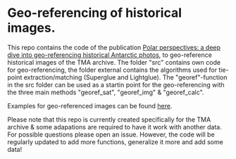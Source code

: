 # Geo-referencing of historical images.

This repo contains the code of the publication [Polar perspectives: a deep dive into geo-referencing historical Antarctic photos](https://doi.org/10.1080/17538947.2024.2406384), to geo-reference historical images of the TMA archive. The folder "src" contains own code for geo-referencing, the folder external contains the algorithms used for tie-point extraction/matching (Superglue and Lightglue).
The "georef"-function in the src folder can be used as a startin point for the geo-referencing with the three main methods "georef_sat", "georef_img" & "georef_calc".

Examples for geo-referenced images can be found [here](https://data.4tu.nl/datasets/cd746a00-15bb-479b-a669-37b5aeee44b5).

Please note that this repo is currently created specifically for the TMA archive & some adapations are required to have it work with another data. For possible questions please open an issue. 
However, the code will be regularly updated to add more functions, generalize it more and add some data! 
